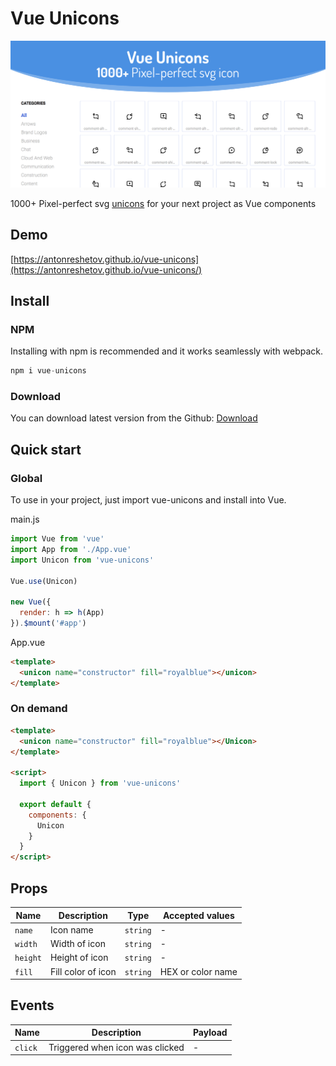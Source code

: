 # Vue Unicons

<img src="./src/assets/hero.png" alt="logo of vue-unicons repository">

1000+ Pixel-perfect svg [unicons](https://github.com/iconscout/unicons) for your next project as Vue components

## Demo

[https://antonreshetov.github.io/vue-unicons](https://antonreshetov.github.io/vue-unicons/)

## Install

### NPM

Installing with npm is recommended and it works seamlessly with webpack.

```js
npm i vue-unicons
```

### Download

You can download latest version from the Github: [Download](https://github.com/antonreshetov/vue-unicons)

## Quick start

### Global

To use in your project, just import vue-unicons and install into Vue.

main.js

```js
import Vue from 'vue'
import App from './App.vue'
import Unicon from 'vue-unicons'

Vue.use(Unicon)

new Vue({
  render: h => h(App)
}).$mount('#app')
```

App.vue

```html
<template>
  <unicon name="constructor" fill="royalblue"></unicon>
</template>
```

### On demand

```html
<template>
  <unicon name="constructor" fill="royalblue"></Unicon>
</template>

<script>
  import { Unicon } from 'vue-unicons'

  export default {
    components: {
      Unicon
    }
  }
</script>
```

## Props

| Name        | Description        | Type     | Accepted values          |
| ----------- | ------------------ | -------- | ------------------------ |
| `name`      | Icon name          | `string` | -                        |
| `width`     | Width of icon      | `string` | -                        |
| `height`    | Height of icon     | `string` | -                        |
| `fill`      | Fill color of icon | `string` | HEX or color name        |

## Events

| Name    | Description                     | Payload |
| ------- | ------------------------------- | ------- |
| `click` | Triggered when icon was clicked | -       |

